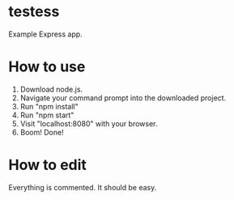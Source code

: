# testess
Example Express app.
# How to use
1. Download node.js.
2. Navigate your command prompt into the downloaded project.
3. Run "npm install"
4. Run "npm start"
5. Visit "localhost:8080" with your browser.
6. Boom! Done!
# How to edit
Everything is commented. It should be easy.
